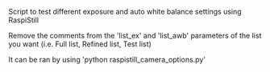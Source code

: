 Script to test different exposure and auto white balance settings using RaspiStill

Remove the comments from the 'list_ex' and 'list_awb' parameters of the list you want (i.e. Full list, Refined list, Test list)

It can be ran by using 'python raspistill_camera_options.py'
